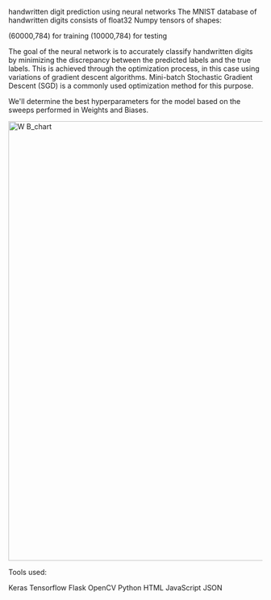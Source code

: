 handwritten digit prediction using neural networks The MNIST database of handwritten digits consists of float32 Numpy tensors of shapes:

(60000,784) for training (10000,784) for testing

The goal of the neural network is to accurately classify handwritten digits by minimizing the discrepancy between the predicted labels
and the true labels. This is achieved through the optimization process, in this case using variations of gradient descent algorithms. 
Mini-batch Stochastic Gradient Descent (SGD) is a commonly used optimization method for this purpose.

We'll determine the best hyperparameters for the model based on the sweeps performed in Weights and Biases.


<img width="872" alt="W B_chart" src="https://github.com/lejomarin/MNIST/assets/21342132/15d0c262-9514-4518-b9c8-431ab9b5432d">


Tools used:

Keras
Tensorflow
Flask
OpenCV
Python
HTML
JavaScript
JSON
